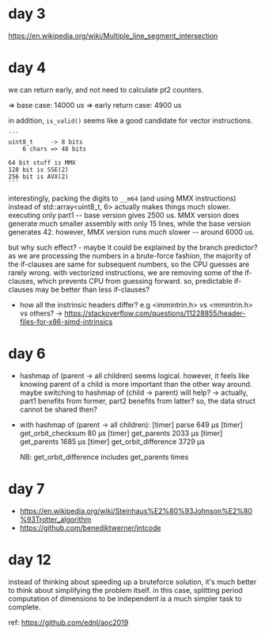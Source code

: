 
# day 3

https://en.wikipedia.org/wiki/Multiple_line_segment_intersection

# day 4


we can return early, and not need to calculate pt2 counters.

=> base case: 14000 us
=> early return case: 4900 us


in addition, `is_valid()` seems like a good candidate for vector instructions.

    ```
    uint8_t     -> 8 bits
        6 chars => 48 bits

    64 bit stuff is MMX
    128 bit is SSE(2)
    256 bit is AVX(2)
    ```

interestingly, packing the digits to `__m64` (and using MMX instructions) instead of std::array<uint8_t, 6> actually makes things much slower. executing only part1 -- base version gives 2500 us. MMX version does generate much smaller assembly with only 15 lines, while the base version generates 42. however, MMX version runs _much_ slower -- around 6000 us.

but why such effect?
    - maybe it could be explained by the branch predictor? as we are processing the numbers in a brute-force fashion, the majority of the if-clauses are same for subsequent numbers, so the CPU guesses are rarely wrong. with vectorized instructions, we are removing some of the if-clauses, which prevents CPU from guessing forward. so, predictable if-clauses may be better than less if-clauses?

* how all the instrinsic headers differ? e.g <immintrin.h> vs <mmintrin.h> vs others?
    -> https://stackoverflow.com/questions/11228855/header-files-for-x86-simd-intrinsics


# day 6

* hashmap of (parent -> all children) seems logical. however, it feels like knowing parent of a child is more important than the other way around. maybe switching to hashmap of (child -> parent) will help?
    -> actually, part1 benefits from former, part2 benefits from latter? so, the data struct cannot be shared then?

* with hashmap of (parent -> all children):
    [timer] parse 649 μs
    [timer] get_orbit_checksum 80 μs
    [timer] get_parents 2033 μs
    [timer] get_parents 1685 μs
    [timer] get_orbit_difference 3729 μs

    NB: get_orbit_difference includes get_parents times


# day 7

* https://en.wikipedia.org/wiki/Steinhaus%E2%80%93Johnson%E2%80%93Trotter_algorithm
* https://github.com/benediktwerner/intcode


# day 12

instead of thinking about speeding up a bruteforce solution, it's much better to think about simplifying the problem itself. in this case, splitting period computation of dimensions to be independent is a much simpler task to complete.

ref: https://github.com/ednl/aoc2019
